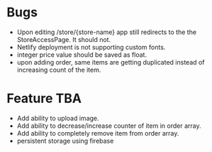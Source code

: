 # Bugs

- Upon editing /store/{store-name} app still redirects to the the StoreAccessPage. It should not.
- Netlify deployment is not supporting custom fonts.
- integer price value should be saved as float.
- upon adding order, same items are getting duplicated instead of increasing count of the item.

# Feature TBA

- Add ability to upload image.
- Add ability to decrease/increase counter of item in order array.
- Add ability to completely remove item from order array.
- persistent storage using firebase
